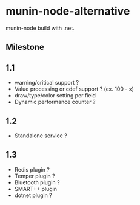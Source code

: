 # munin-node-alternative

munin-node build with .net.

## Milestone

## 1.1

* warning/critical support ?
* Value processing or cdef support ? (ex. 100 - x)
* draw/type/color setting per field
* Dynamic performance counter ?

## 1.2

* Standalone service ?

## 1.3

* Redis plugin ?
* Temper plugin ?
* Bluetooth plugin ?
* SMART++ plugin
* dotnet plugin ?
